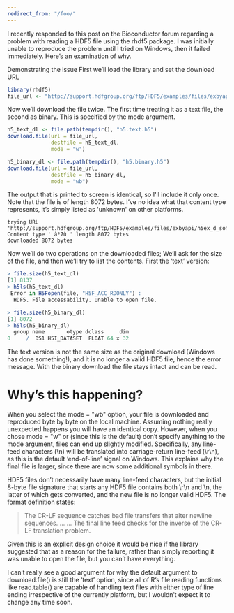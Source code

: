 ```yaml
---
redirect_from: "/foo/"
---
```


I recently responded to this post on the Bioconductor forum regarding a problem with reading a HDF5 file using the rhdf5 package.  I was initially unable to reproduce the problem until I tried on Windows, then it failed immediately.  Here’s an examination of why.

Demonstrating the issue
First we’ll load the library and set the download URL

```r
library(rhdf5)
file_url <- "http://support.hdfgroup.org/ftp/HDF5/examples/files/exbyapi/h5ex_d_sofloat.h5"
```

Now we’ll download the file twice.  The first time treating it as a text file, the second as binary.  This is specified by the mode argument.

```r
h5_text_dl <- file.path(tempdir(), "h5.text.h5")
download.file(url = file_url,
              destfile = h5_text_dl, 
              mode = "w")

h5_binary_dl <- file.path(tempdir(), "h5.binary.h5")
download.file(url = file_url,
              destfile = h5_binary_dl, 
              mode = "wb")
```

The output that is printed to screen is identical, so I'll include it only once.  Note that the file is of length 8072 bytes. I’ve no idea what that content type represents, it’s simply listed as 'unknown' on other platforms.

```
trying URL 'http://support.hdfgroup.org/ftp/HDF5/examples/files/exbyapi/h5ex_d_sofloat.h5'
Content type ' â³7û ' length 8072 bytes
downloaded 8072 bytes
```

Now we’ll do two operations on the downloaded files; We’ll ask for the size of the file, and then we’ll try to list the contents.  First the ‘text’ version:

```r
> file.size(h5_text_dl)
[1] 8137
> h5ls(h5_text_dl)
 Error in H5Fopen(file, "H5F_ACC_RDONLY") : 
  HDF5. File accessability. Unable to open file.
```

```r
> file.size(h5_binary_dl)
[1] 8072
> h5ls(h5_binary_dl)
  group name       otype dclass     dim
0     /  DS1 H5I_DATASET  FLOAT 64 x 32
```

The text version is not the same size as the original download (Windows has done something!), and it is no longer a valid HDF5 file, hence the error message.  With the binary download the file stays intact and can be read.

# Why’s this happening?

When you select the mode = "wb" option, your file is downloaded and reproduced byte by byte on the local machine.  Assuming nothing really unexpected happens you will have an identical copy.  However, when you chose mode = "w" or (since this is the default) don’t specify anything to the mode argument, files can end up slightly modified.  Specifically, any line-feed characters (\n) will be translated into carriage-return line-feed (\r\n), as this is the default ‘end-of-line’ signal on Windows.  This explains why the final file is larger, since there are now some additional symbols in there.

HDF5 files don’t necessarily have many line-feed characters, but the initial 8-byte file signature that starts any HDF5 file contains both \r\n and \n, the latter of which gets converted, and the new file is no longer valid HDF5.  The format definition states:

> The CR-LF sequence catches bad file transfers that alter newline sequences. … … The final line feed checks for the inverse of the CR-LF translation problem.

Given this is an explicit design choice it would be nice if the library suggested that as a reason for the failure, rather than simply reporting it was unable to open the file, but you can’t have everything.

I can’t really see a good argument for why the default argument to download.file() is still the ‘text’ option, since all of R‘s file reading functions like read.table() are capable of handling text files with either type of line ending irrespective of the currently platform, but I wouldn’t expect it to change any time soon.
